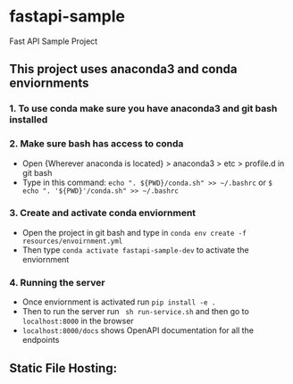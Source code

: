 # fastapi-sample
Fast API Sample Project


## This project uses anaconda3 and conda enviornments

### 1. To use conda make sure you have anaconda3 and git bash installed
### 2. Make sure bash has access to conda
- Open {Wherever anaconda is located} > anaconda3 > etc > profile.d in git bash
- Type in this command: ```echo ". ${PWD}/conda.sh" >> ~/.bashrc``` or ```$ echo ". '${PWD}'/conda.sh" >> ~/.bashrc```
### 3. Create and activate conda enviornment 
- Open the project in git bash and type in ```conda env create -f resources/envoirnment.yml```
- Then type ``` conda activate fastapi-sample-dev ``` to activate the enviornment
### 4. Running the server
- Once enviornment is activated run ```pip install -e .```
- Then to run the server run ``` sh run-service.sh``` and then go to ```localhost:8000``` in the browser
- ```localhost:8000/docs``` shows OpenAPI documentation for all the endpoints


## Static File Hosting:

